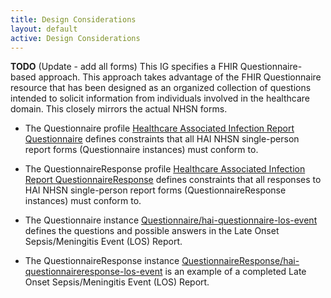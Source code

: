 ```yaml
---
title: Design Considerations
layout: default
active: Design Considerations
---
```


 **TODO** (Update - add all forms) This IG specifies a FHIR Questionnaire-based approach. This approach takes advantage of the FHIR Questionnaire resource that has been designed as an organized collection of questions intended to solicit information from individuals involved in the healthcare domain. This closely mirrors the actual NHSN forms.

* The Questionnaire profile [Healthcare Associated Infection Report Questionnaire](StructureDefinition-hai-single-person-report-questionnaire.html) defines constraints that all HAI NHSN single-person report forms (Questionnaire instances) must conform to.

* The QuestionnaireResponse profile [Healthcare Associated Infection Report QuestionnaireResponse](StructureDefinition-hai-single-person-report-questionnaireresponse.html) defines constraints that all responses to HAI NHSN single-person report forms (QuestionnaireResponse instances) must conform to.

* The Questionnaire instance [Questionnaire/hai-questionnaire-los-event](Questionnaire-hai-questionnaire-los-event.html) defines the questions and possible answers in the Late Onset Sepsis/Meningitis Event (LOS) Report.

* The QuestionnaireResponse instance [QuestionnaireResponse/hai-questionnaireresponse-los-event](QuestionnaireResponse-hai-questionnaireresponse-los-event.html) is an example of a completed Late Onset Sepsis/Meningitis Event (LOS) Report.